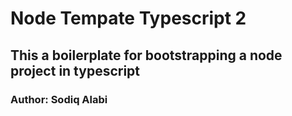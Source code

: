 # Node Tempate Typescript 2

## This a boilerplate for bootstrapping a node project in typescript

### Author: Sodiq Alabi